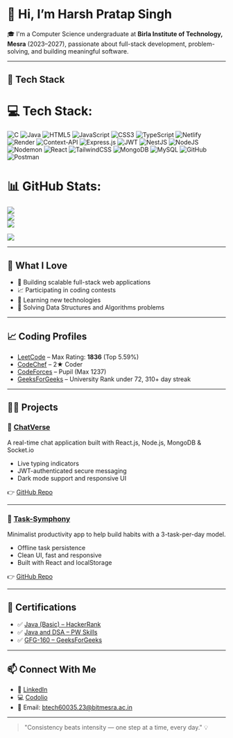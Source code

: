 # 👋 Hi, I’m Harsh Pratap Singh

🎓 I'm a Computer Science undergraduate at **Birla Institute of Technology, Mesra** (2023–2027), passionate about full-stack development, problem-solving, and building meaningful software.

---

## 🚀 Tech Stack

# 💻 Tech Stack:
![C](https://img.shields.io/badge/c-%2300599C.svg?style=for-the-badge&logo=c&logoColor=white) ![Java](https://img.shields.io/badge/java-%23ED8B00.svg?style=for-the-badge&logo=openjdk&logoColor=white) ![HTML5](https://img.shields.io/badge/html5-%23E34F26.svg?style=for-the-badge&logo=html5&logoColor=white) ![JavaScript](https://img.shields.io/badge/javascript-%23323330.svg?style=for-the-badge&logo=javascript&logoColor=%23F7DF1E) ![CSS3](https://img.shields.io/badge/css3-%231572B6.svg?style=for-the-badge&logo=css3&logoColor=white) ![TypeScript](https://img.shields.io/badge/typescript-%23007ACC.svg?style=for-the-badge&logo=typescript&logoColor=white) ![Netlify](https://img.shields.io/badge/netlify-%23000000.svg?style=for-the-badge&logo=netlify&logoColor=#00C7B7) ![Render](https://img.shields.io/badge/Render-%46E3B7.svg?style=for-the-badge&logo=render&logoColor=white) ![Context-API](https://img.shields.io/badge/Context--Api-000000?style=for-the-badge&logo=react) ![Express.js](https://img.shields.io/badge/express.js-%23404d59.svg?style=for-the-badge&logo=express&logoColor=%2361DAFB) ![JWT](https://img.shields.io/badge/JWT-black?style=for-the-badge&logo=JSON%20web%20tokens) ![NestJS](https://img.shields.io/badge/nestjs-%23E0234E.svg?style=for-the-badge&logo=nestjs&logoColor=white) ![NodeJS](https://img.shields.io/badge/node.js-6DA55F?style=for-the-badge&logo=node.js&logoColor=white) ![Nodemon](https://img.shields.io/badge/NODEMON-%23323330.svg?style=for-the-badge&logo=nodemon&logoColor=%BBDEAD) ![React](https://img.shields.io/badge/react-%2320232a.svg?style=for-the-badge&logo=react&logoColor=%2361DAFB) ![TailwindCSS](https://img.shields.io/badge/tailwindcss-%2338B2AC.svg?style=for-the-badge&logo=tailwind-css&logoColor=white) ![MongoDB](https://img.shields.io/badge/MongoDB-%234ea94b.svg?style=for-the-badge&logo=mongodb&logoColor=white) ![MySQL](https://img.shields.io/badge/mysql-4479A1.svg?style=for-the-badge&logo=mysql&logoColor=white) ![GitHub](https://img.shields.io/badge/github-%23121011.svg?style=for-the-badge&logo=github&logoColor=white) ![Postman](https://img.shields.io/badge/Postman-FF6C37?style=for-the-badge&logo=postman&logoColor=white)
# 📊 GitHub Stats:
![](https://github-readme-stats.vercel.app/api?username=HarshPratapSingh1&theme=shadow_red&hide_border=false&include_all_commits=false&count_private=false)<br/>
![](https://nirzak-streak-stats.vercel.app/?user=HarshPratapSingh1&theme=shadow_red&hide_border=false)<br/>
![](https://github-readme-stats.vercel.app/api/top-langs/?username=HarshPratapSingh1&theme=shadow_red&hide_border=false&include_all_commits=false&count_private=false&layout=compact)

[![](https://visitcount.itsvg.in/api?id=HarshPratapSingh1&icon=0&color=0)](https://visitcount.itsvg.in)

<!-- Proudly created with GPRM ( https://gprm.itsvg.in ) -->

---

## 🧠 What I Love

- 🔧 Building scalable full-stack web applications
- 📈 Participating in coding contests
- 🌱 Learning new technologies
- 🧩 Solving Data Structures and Algorithms problems

---

## 📈 Coding Profiles

- [LeetCode](https://leetcode.com/u/Harsh_Pratap_Singh-18/) – Max Rating: **1836** (Top 5.59%)
- [CodeChef](https://www.codechef.com/users/codinglagg) – 2★ Coder
- [CodeForces](https://codeforces.com/profile/CodingLagg) – Pupil (Max 1237)
- [GeeksForGeeks](https://www.geeksforgeeks.org/user/harshpratap715/) – University Rank under 72, 310+ day streak

---

## 🧑‍💻 Projects

### 🔹 [ChatVerse](https://chatversse.netlify.app/)
A real-time chat application built with React.js, Node.js, MongoDB & Socket.io
- Live typing indicators
- JWT-authenticated secure messaging
- Dark mode support and responsive UI

👉 [GitHub Repo](https://github.com/HarshPratapSingh1/ChatVerse)

---

### 🔹 [Task-Symphony](https://task-sym.netlify.app/)
Minimalist productivity app to help build habits with a 3-task-per-day model.
- Offline task persistence
- Clean UI, fast and responsive
- Built with React and localStorage

👉 [GitHub Repo](https://github.com/HarshPratapSingh1/Task-Symphony)

---

## 📜 Certifications

- ✅ [Java (Basic) – HackerRank](https://www.hackerrank.com/certificates/e9811a882a24)
- ✅ [Java and DSA – PW Skills](https://pwskills.com/learn/certificate/f61b3ca3-ccb4-4ca4-a839-d86864f954cb/)
- ✅ [GFG-160 – GeeksForGeeks](https://media.geeksforgeeks.org/courses/certificates/c90300d3297c76328e0ef9b33ae541cb.pdf)

---

## 📫 Connect With Me

- 🔗 [LinkedIn](https://www.linkedin.com/in/harsh-pratap-s)
- 💻 [Codolio](https://codolio.io/HarshPratapSingh1)
- 📧 Email: [btech60035.23@bitmesra.ac.in](mailto:btech60035.23@bitmesra.ac.in)

---

> "Consistency beats intensity — one step at a time, every day." 💡
